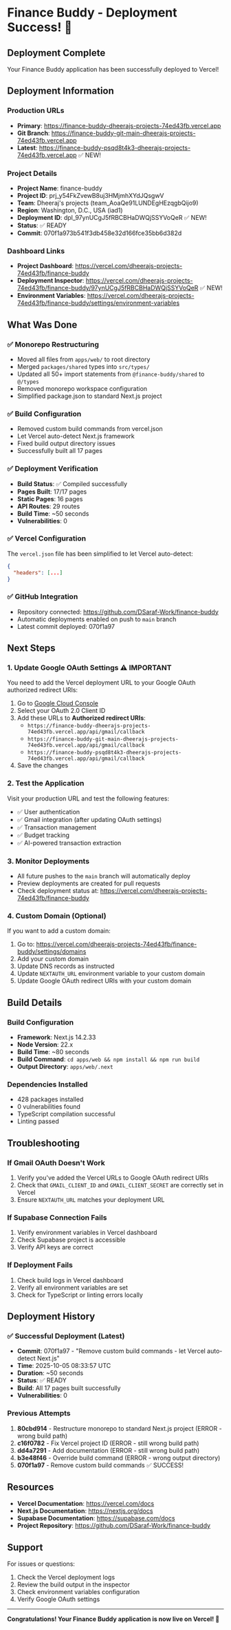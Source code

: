 # Finance Buddy - Deployment Success! 🎉

## Deployment Complete

Your Finance Buddy application has been successfully deployed to Vercel!

## Deployment Information

### Production URLs
- **Primary**: https://finance-buddy-dheerajs-projects-74ed43fb.vercel.app
- **Git Branch**: https://finance-buddy-git-main-dheerajs-projects-74ed43fb.vercel.app
- **Latest**: https://finance-buddy-psqd8t4k3-dheerajs-projects-74ed43fb.vercel.app ✅ NEW!

### Project Details
- **Project Name**: finance-buddy
- **Project ID**: prj_y54FkZvewB8uj3HMjmhXYdJQsgwV
- **Team**: Dheeraj's projects (team_AoaQe91LUNDEgHEzqgbQijo9)
- **Region**: Washington, D.C., USA (iad1)
- **Deployment ID**: dpl_97ynUCgJ5fRBCBHaDWQjSSYVoQeR ✅ NEW!
- **Status**: ✅ READY
- **Commit**: 070f1a973b541f3db458e32d166fce35bb6d382d

### Dashboard Links
- **Project Dashboard**: https://vercel.com/dheerajs-projects-74ed43fb/finance-buddy
- **Deployment Inspector**: https://vercel.com/dheerajs-projects-74ed43fb/finance-buddy/97ynUCgJ5fRBCBHaDWQjSSYVoQeR ✅ NEW!
- **Environment Variables**: https://vercel.com/dheerajs-projects-74ed43fb/finance-buddy/settings/environment-variables

## What Was Done

### ✅ Monorepo Restructuring
- Moved all files from `apps/web/` to root directory
- Merged `packages/shared` types into `src/types/`
- Updated all 50+ import statements from `@finance-buddy/shared` to `@/types`
- Removed monorepo workspace configuration
- Simplified package.json to standard Next.js project

### ✅ Build Configuration
- Removed custom build commands from vercel.json
- Let Vercel auto-detect Next.js framework
- Fixed build output directory issues
- Successfully built all 17 pages

### ✅ Deployment Verification
- **Build Status**: ✅ Compiled successfully
- **Pages Built**: 17/17 pages
- **Static Pages**: 16 pages
- **API Routes**: 29 routes
- **Build Time**: ~50 seconds
- **Vulnerabilities**: 0

### ✅ Vercel Configuration
The `vercel.json` file has been simplified to let Vercel auto-detect:
```json
{
  "headers": [...]
}
```

### ✅ GitHub Integration
- Repository connected: https://github.com/DSaraf-Work/finance-buddy
- Automatic deployments enabled on push to `main` branch
- Latest commit deployed: 070f1a97

## Next Steps

### 1. Update Google OAuth Settings ⚠️ IMPORTANT
You need to add the Vercel deployment URL to your Google OAuth authorized redirect URIs:

1. Go to [Google Cloud Console](https://console.cloud.google.com/apis/credentials)
2. Select your OAuth 2.0 Client ID
3. Add these URLs to **Authorized redirect URIs**:
   - `https://finance-buddy-dheerajs-projects-74ed43fb.vercel.app/api/gmail/callback`
   - `https://finance-buddy-git-main-dheerajs-projects-74ed43fb.vercel.app/api/gmail/callback`
   - `https://finance-buddy-psqd8t4k3-dheerajs-projects-74ed43fb.vercel.app/api/gmail/callback`
4. Save the changes

### 2. Test the Application
Visit your production URL and test the following features:
- ✅ User authentication
- ✅ Gmail integration (after updating OAuth settings)
- ✅ Transaction management
- ✅ Budget tracking
- ✅ AI-powered transaction extraction

### 3. Monitor Deployments
- All future pushes to the `main` branch will automatically deploy
- Preview deployments are created for pull requests
- Check deployment status at: https://vercel.com/dheerajs-projects-74ed43fb/finance-buddy

### 4. Custom Domain (Optional)
If you want to add a custom domain:
1. Go to: https://vercel.com/dheerajs-projects-74ed43fb/finance-buddy/settings/domains
2. Add your custom domain
3. Update DNS records as instructed
4. Update `NEXTAUTH_URL` environment variable to your custom domain
5. Update Google OAuth redirect URIs with your custom domain

## Build Details

### Build Configuration
- **Framework**: Next.js 14.2.33
- **Node Version**: 22.x
- **Build Time**: ~80 seconds
- **Build Command**: `cd apps/web && npm install && npm run build`
- **Output Directory**: `apps/web/.next`

### Dependencies Installed
- 428 packages installed
- 0 vulnerabilities found
- TypeScript compilation successful
- Linting passed

## Troubleshooting

### If Gmail OAuth Doesn't Work
1. Verify you've added the Vercel URLs to Google OAuth redirect URIs
2. Check that `GMAIL_CLIENT_ID` and `GMAIL_CLIENT_SECRET` are correctly set in Vercel
3. Ensure `NEXTAUTH_URL` matches your deployment URL

### If Supabase Connection Fails
1. Verify environment variables in Vercel dashboard
2. Check Supabase project is accessible
3. Verify API keys are correct

### If Deployment Fails
1. Check build logs in Vercel dashboard
2. Verify all environment variables are set
3. Check for TypeScript or linting errors locally

## Deployment History

### ✅ Successful Deployment (Latest)
- **Commit**: 070f1a97 - "Remove custom build commands - let Vercel auto-detect Next.js"
- **Time**: 2025-10-05 08:33:57 UTC
- **Duration**: ~50 seconds
- **Status**: ✅ READY
- **Build**: All 17 pages built successfully
- **Vulnerabilities**: 0

### Previous Attempts
1. **80cbd914** - Restructure monorepo to standard Next.js project (ERROR - wrong build path)
2. **c16f0782** - Fix Vercel project ID (ERROR - still wrong build path)
3. **dd4a7291** - Add documentation (ERROR - still wrong build path)
4. **b3e48f46** - Override build command (ERROR - wrong output directory)
5. **070f1a97** - Remove custom build commands ✅ SUCCESS!

## Resources

- **Vercel Documentation**: https://vercel.com/docs
- **Next.js Documentation**: https://nextjs.org/docs
- **Supabase Documentation**: https://supabase.com/docs
- **Project Repository**: https://github.com/DSaraf-Work/finance-buddy

## Support

For issues or questions:
1. Check the Vercel deployment logs
2. Review the build output in the inspector
3. Check environment variables configuration
4. Verify Google OAuth settings

---

**Congratulations! Your Finance Buddy application is now live on Vercel! 🚀**

